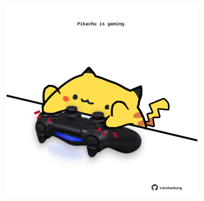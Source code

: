 <!-- built at 09/08/2025, 23:00:33 UTC -->
<p align="center">
  <img width="500" height="500" src="./ReadmeImage.svg">
</p>
